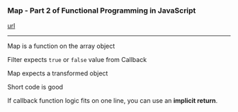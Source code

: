 ### Map - Part 2 of Functional Programming in JavaScript

[url](https://youtu.be/bCqtb-Z5YGQ)

---

Map is a function on the array object

Filter expects `true` or `false` value from Callback

Map expects a transformed object

Short code is good

If callback function logic fits on one line, you can use an **implicit return**.
